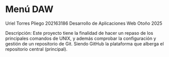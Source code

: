 # Menú DAW
Uriel Torres Pliego
202163186
Desarrollo de Aplicaciones Web
Otoño 2025

Descripción: Este proyecto tiene la finalidad de hacer un repaso de los principales comandos de UNIX, y además comprobar la configuración y gestión de un repositorio de Git. Siendo GitHub la plataforma que alberga el repositorio central (principal).

